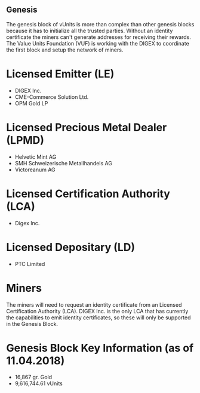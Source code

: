## Genesis

The genesis block of vUnits is more than complex than other genesis blocks because it has to initialize all the trusted parties. Without an identity certificate the miners can't generate addresses for receiving their rewards. The Value Units Foundation (VUF) is working with the DIGEX to coordinate the first block and setup the network of miners.

# Licensed Emitter (LE)

- DIGEX Inc.
- CME-Commerce Solution Ltd.
- OPM Gold LP

# Licensed Precious Metal Dealer (LPMD)

- Helvetic Mint AG
- SMH Schweizerische Metallhandels AG
- Victoreanum AG

# Licensed Certification Authority (LCA)

- Digex Inc.

# Licensed Depositary (LD)

- PTC Limited

# Miners

The miners will need to request an identity certificate from an Licensed Certification Authority (LCA). DIGEX Inc. is the only LCA that has currently the capabilities to emit identity certificates, so these will only be supported in the Genesis Block.

# Genesis Block Key Information (as of 11.04.2018)

- 16,867 gr. Gold
- 9,616,744.61 vUnits
